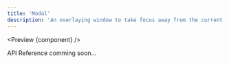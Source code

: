 ```yaml
---
title: 'Modal'
description: 'An overlaying window to take focus away from the current context.'
---
```


<script>
	import {API, Preview} from '$site/index.ts';
	// import data from '$ref/accordion.ts';
	import component from '$site/previews/modal.svelte';
</script>

<Preview {component} />

API Reference comming soon...
